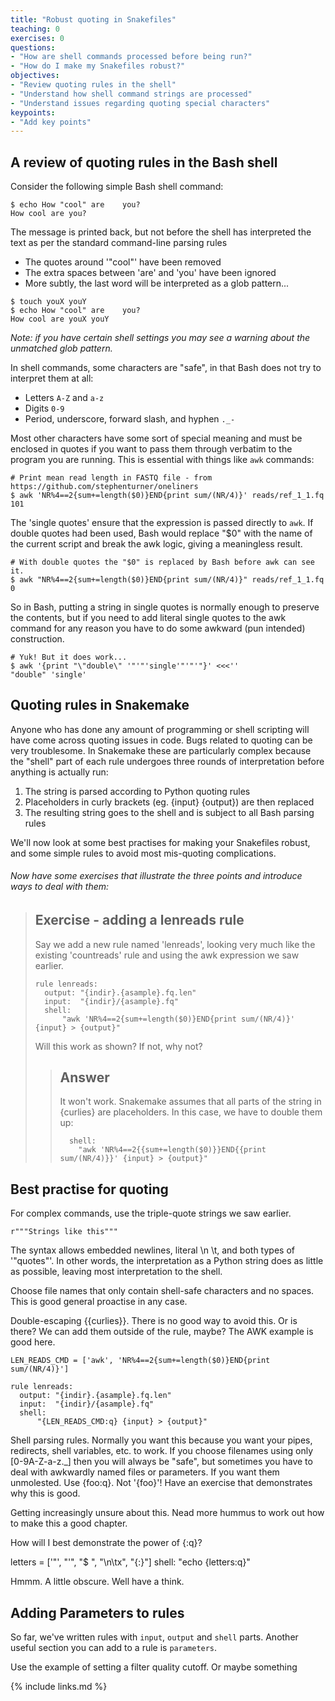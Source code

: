 ```yaml
---
title: "Robust quoting in Snakefiles"
teaching: 0
exercises: 0
questions:
- "How are shell commands processed before being run?"
- "How do I make my Snakefiles robust?"
objectives:
- "Review quoting rules in the shell"
- "Understand how shell command strings are processed"
- "Understand issues regarding quoting special characters"
keypoints:
- "Add key points"
---
```


## A review of quoting rules in the Bash shell

Consider the following simple Bash shell command:

~~~
$ echo How "cool" are    you?
How cool are you?
~~~

The message is printed back, but not before the shell has interpreted the text as per the standard command-line
parsing rules

 * The quotes around '"cool"' have been removed
 * The extra spaces between 'are' and 'you' have been ignored
 * More subtly, the last word will be interpreted as a glob pattern...

~~~
$ touch youX youY
$ echo How "cool" are    you?
How cool are youX youY
~~~

*Note: if you have certain shell settings you may see a warning about the unmatched glob pattern.*

In shell commands, some characters are "safe", in that Bash does not try to interpret them at all:

* Letters `A-Z` and `a-z`
* Digits `0-9`
* Period, underscore, forward slash, and hyphen `._-`

Most other characters have some sort of special meaning and must be enclosed in quotes if you want to pass them through
verbatim to the program you are running. This is essential with things like `awk` commands:

~~~
# Print mean read length in FASTQ file - from https://github.com/stephenturner/oneliners
$ awk 'NR%4==2{sum+=length($0)}END{print sum/(NR/4)}' reads/ref_1_1.fq
101
~~~

The 'single quotes' ensure that the expression is passed directly to `awk`. If double quotes had been used, Bash would
replace "$0" with the name of the current script and break the awk logic, giving a meaningless result.

~~~
# With double quotes the "$0" is replaced by Bash before awk can see it.
$ awk "NR%4==2{sum+=length($0)}END{print sum/(NR/4)}" reads/ref_1_1.fq
0
~~~

So in Bash, putting a string in single quotes is normally enough to preserve the contents, but if you need to add literal
single quotes to the awk command for any reason you have to do some awkward (pun intended) construction.

~~~
# Yuk! But it does work...
$ awk '{print "\"double\" '"'"'single'"'"'"}' <<<''
"double" 'single'
~~~

## Quoting rules in Snakemake

Anyone who has done any amount of programming or shell scripting will have come across quoting issues in code. Bugs related
to quoting can be very troublesome. In Snakemake these are particularly complex because the "shell" part of each rule
undergoes three rounds of interpretation before anything is actually run:

 1. The string is parsed according to Python quoting rules
 1. Placeholders in curly brackets (eg. {input} {output}) are then replaced
 1. The resulting string goes to the shell and is subject to all Bash parsing rules

We'll now look at some best practises for making your Snakefiles robust, and some simple rules to avoid most
mis-quoting complications.

###### Now have some exercises that illustrate the three points and introduce ways to deal with them:

> ## Exercise - adding a lenreads rule
>
> Say we add a new rule named 'lenreads', looking very much like the existing 'countreads' rule and using the awk
> expression we saw earlier.
>
> ~~~
> rule lenreads:
>   output: "{indir}.{asample}.fq.len"
>   input:  "{indir}/{asample}.fq"
>   shell:
>       "awk 'NR%4==2{sum+=length($0)}END{print sum/(NR/4)}' {input} > {output}"
> ~~~
>
> Will this work as shown? If not, why not?
>
> > ## Answer
> >
> > It won't work. Snakemake assumes that all parts of the string in {curlies} are placeholders. In this case, we
> > have to double them up:
> >
> > ~~~
> >   shell:
> >     "awk 'NR%4==2{{sum+=length($0)}}END{{print sum/(NR/4)}}' {input} > {output}"
> > ~~~

## Best practise for quoting

For complex commands, use the triple-quote strings we saw earlier.

~~~
r"""Strings like this"""
~~~

The syntax allows embedded newlines, literal \n \t, and both types of '"quotes"'. In other words, the interpretation
as a Python string does as little as possible, leaving most interpretation to the shell.

Choose file names that only contain shell-safe characters and no spaces. This is good general proactise in any case.


Double-escaping {{curlies}}. There is no good way to avoid this. Or is there? We can add them outside of the rule, maybe?
The AWK example is good here.

~~~
LEN_READS_CMD = ['awk', 'NR%4==2{sum+=length($0)}END{print sum/(NR/4)}']

rule lenreads:
  output: "{indir}.{asample}.fq.len"
  input:  "{indir}/{asample}.fq"
  shell:
      "{LEN_READS_CMD:q} {input} > {output}"

~~~

Shell parsing rules. Normally you want this because you want your pipes, redirects, shell variables, etc. to work.
If you choose filenames using only [0-9A-Z-a-z.\_] then you will always be "safe", but sometimes you have to deal with
awkwardly named files or parameters. If you want them unmolested. Use {foo:q}. Not '{foo}'!
Have an exercise that demonstrates why this is good.

Getting increasingly unsure about this. Nead more hummus to work out how to make this a good chapter.

How will I best demonstrate the power of {:q}?

letters = ['"', "'", "$ ", "\n\tx", "{:}"]
shell:
    "echo {letters:q}"

Hmmm. A little obscure. Well have a think.

## Adding Parameters to rules

So far, we've written rules with `input`, `output` and `shell` parts. Another useful section you can add to
a rule is `parameters`.

Use the example of setting a filter quality cutoff. Or maybe something 

{% include links.md %}

